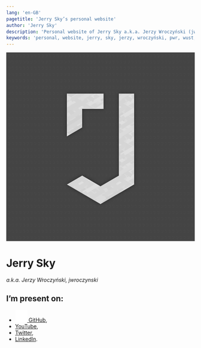 ```yaml
---
lang: 'en-GB'
pagetitle: 'Jerry Sky’s personal website'
author: 'Jerry Sky'
description: 'Personal website of Jerry Sky a.k.a. Jerzy Wroczyński (jwroczynski).'
keywords: 'personal, website, jerry, sky, jerzy, wroczyński, pwr, wust, bash, typescript, latex, contact, projects, programming, computer science'
---
```



[github]: https://github.com/jerry-sky
[yt]: https://www.youtube.com/channel/UCU3CxcihDdt75fV5jeODOEQ
[twitter]: https://twitter.com/JerrySky27
[linkedin]: https://www.linkedin.com/in/jerzy-wroczy%C5%84ski-bb0333205/

<img src="/assets/avatar.png" class="logo" />

# Jerry Sky
*a.k.a. Jerzy Wroczyński, jwroczynski*

## I’m present on:

- [<img src="/assets/github.png" class="icon" /> GitHub][github],
- [YouTube][yt],
- [Twitter][twitter],
- [LinkedIn][linkedin].
